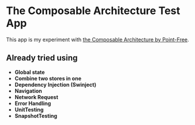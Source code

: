 # The Composable Architecture Test App

This app is my experiment with [the Composable Architecture by Point-Free](https://github.com/pointfreeco/swift-composable-architecture/).

## Already tried using

* **Global state**
* **Combine two stores in one**
* **Dependency Injection (Swinject)**
* **Navigation**
* **Network Request**
* **Error Handling**
* **UnitTesting**
* **SnapshotTesting**
